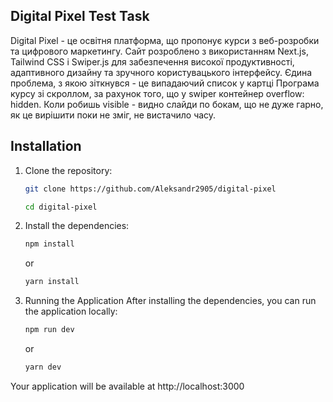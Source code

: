 ## Digital Pixel Test Task

Digital Pixel - це освітня платформа, що пропонує курси з веб-розробки та цифрового маркетингу. Сайт розроблено з використанням Next.js, Tailwind CSS і Swiper.js для забезпечення високої продуктивності, адаптивного дизайну та зручного користувацького інтерфейсу. Єдина проблема, з якою зіткнувся - це випадаючий список у картці Програма курсу зі скроллом, за рахунок того, що у swiper контейнер overflow: hidden. Коли робишь visible - видно слайди по бокам, що не дуже гарно, як це вирішити поки не зміг, не вистачило часу.

## Installation

1. Clone the repository:

   ```bash
   git clone https://github.com/Aleksandr2905/digital-pixel

   cd digital-pixel
   ```

2. Install the dependencies:

   ```bash
   npm install
   ```

   or

   ```bash
   yarn install
   ```

3. Running the Application
   After installing the dependencies, you can run the application locally:

   ```bash
   npm run dev
   ```

   or

   ```bash
   yarn dev
   ```

Your application will be available at http://localhost:3000
